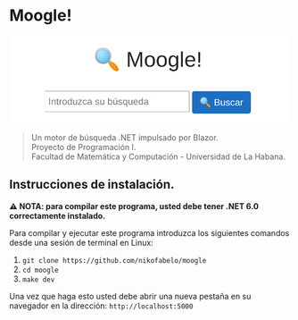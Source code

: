 # Moogle!

![moogle.png](moogle.png)

> Un motor de búsqueda .NET impulsado por Blazor.<br>
> Proyecto de Programación I.<br>
> Facultad de Matemática y Computación - Universidad de La Habana.

## Instrucciones de instalación.
**⚠ NOTA: para compilar este programa, usted debe tener .NET 6.0 correctamente instalado.**

Para compilar y ejecutar este programa introduzca los siguientes comandos desde una sesión de terminal en Linux:
1. `git clone https://github.com/nikofabelo/moogle`
2. `cd moogle`
3. `make dev`

Una vez que haga esto usted debe abrir una nueva pestaña en su navegador en la dirección: `http://localhost:5000`